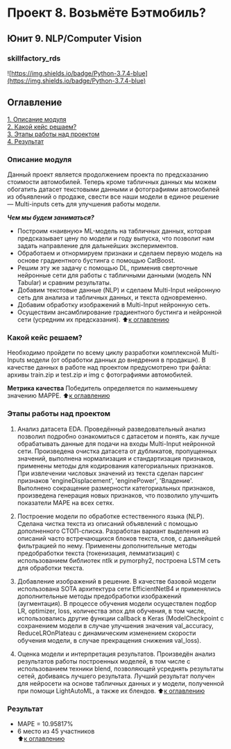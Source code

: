 # Проект 8. Возьмёте Бэтмобиль? 
## Юнит 9. NLP/Computer Vision 
### skillfactory_rds  
![https://img.shields.io/badge/Python-3.7.4-blue](https://img.shields.io/badge/Python-3.7.4-blue)

## Оглавление  
[1. Описание модуля](https://github.com/StanislavNevezhin/skillfactory_rds/tree/master/module_9/README.md#Описание-модуля)  
[2. Какой кейс решаем?](https://github.com/StanislavNevezhin/skillfactory_rds/tree/master/module_9/README.md#Какой-кейс-решаем)  
[3. Этапы работы над проектом](https://github.com/StanislavNevezhin/skillfactory_rds/tree/master/module_9/README.md#Этапы-работы-над-проектом)  
[4. Результат](https://github.com/StanislavNevezhin/skillfactory_rds/tree/master/module_9/README.md#Результат) 

### Описание модуля  
Данный проект является продолжением проекта по предсказанию стоимости автомобилей.
Теперь кроме табличных данных мы можем обогатить датасет текстовыми данными и фотографиями автомобилей из объявлений о продаже, свести все наши модели в единое решение — Multi-inputs сеть для улучшения работы модели.

***Чем мы будем заниматься?***  
- Построим «наивную» ML-модель на табличных данных, которая предсказывает цену по модели и году выпуска, что позволит нам задать направление для дальнейших экспериментов. 
- Обработаем и отнормируем признаки и сделаем первую модель на основе градиентного бустинга с помощью CatBoost.
- Решим эту же задачу с помощью DL, применив сверточные нейронные сети для работы с табличными данными (модель NN Tabular) и сравним результаты.
- Добавим текстовые данные (NLP) и сделаем Multi-Input нейронную сеть для анализа и табличных данных, и текста одновременно.
- Добавим обработку изображений в Multi-Input нейронную сеть.
- Осуществим ансамблирование градиентного бустинга и нейронной сети (усредним их предсказания).
:arrow_up:[к оглавлению](https://github.com/StanislavNevezhin/skillfactory_rds/tree/master/module_9/README.md#Оглавление)

### Какой кейс решаем?
Необходимо пройдети по всему циклу разработки комплексной Multi-Inputs модели (от обработки данных до внедрения в продакшн).
В качестве данных в работе над проектом предусмотрено три файла: архивы train.zip и test.zip и img с фотографиями автомобилей.

**Метрика качества**
Победитель определяется по наименьшему значению MAPPE.
:arrow_up:[к оглавлению](https://github.com/StanislavNevezhin/skillfactory_rds/tree/master/module_9/README.md#Оглавление)

### Этапы работы над проектом  
1. Анализ датасета EDA.
Проведённый разведовательный анализ позволил подробно ознакомиться с датасетом и понять, как лучше обрабатывать данные для подачи на входы Multi-Input нейронной сети.
Произведена очистка датасета от дубликатов, пропущенных значений, выполнена нормализация и стандартизация признаков, применены методы для кодирования категориальных признаков.
При извлечении числовых значений из текста сделан парсинг признаков 'engineDisplacement', 'enginePower', 'Владение'. 
Выполнено сокращение размерности категориальных признаков, произведена генерация новых признаков, что позволило улучшить показатели MAPE на всех сетях.

2. Построение модели по обработке естественного языка (NLP).
Сделана чистка текста из описаний объявлений с помощью дополненного СТОП-списка.
Разработан вариант выделения из описаний часто встречающихся блоков текста, слов, с дальнейшей фильтрацией по нему.
Применены дополнительные методы предобработки текста (токенизация, лемматизация) с использованием библиотек ntlk и pymorphy2, построена LSTM сеть для обработки текста. 

3. Добавление изображений в решение.
В качестве базовой модели использована SOTA архитектура сети EfficientNetB4 и применялись дополнительные методы предобработки изображений (аугментация).
В процессе обучения модели осуществлен подбор LR, optimizer, loss, количества эпох для обучения, в том числе, использовались другие функции callback в Keras (ModelCheckpoint с сохранением модели в случае улучшения значения val_accuracy, ReduceLROnPlateau с динамическим изменением скорости обучения модели, в случае прекращения снижения val_loss). 

4. Оценка модели и интерпретация результатов.
Произведён анализ результатов работы построенных моделей, в том числе с использованием техники blend, позволяющей усреднять результаты сетей, добиваясь лучшего результата.
Лучший результат получен для нейросети на основе табличных данных и у модели, полученной при помощи LightAutoML, а также их блендов.
:arrow_up:[к оглавлению](https://github.com/StanislavNevezhin/skillfactory_rds/tree/master/module_9/README.md#Оглавление)

### Результат  
- MAPE = 10.95817% 
- 6 место из 45 участников  
:arrow_up:[к оглавлению](https://github.com/StanislavNevezhin/skillfactory_rds/tree/master/module_9/README.md#Оглавление)